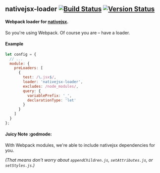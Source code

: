 ## nativejsx-loader [![Build Status](https://travis-ci.org/treycordova/nativejsx-loader.svg?branch=master)](https://travis-ci.org/treycordova/nativejsx-loader) [![Version Status](https://img.shields.io/npm/v/nativejsx-loader.svg)](https://www.npmjs.org/package/nativejsx-loader)
#### Webpack loader for [nativejsx](https://github.com/treycordova/nativejsx).
So you're using Webpack. Of course you are – have a loader.
#### Example
```javascript
let config = {
  // ...
  module: {
    preLoaders: [
      {
        test: /\.jsx$/,
        loader: 'nativejsx-loader',
        excludes: /node_modules/,
        query: {
          variablePrefix: '_',
          declarationType: 'let'
        }
      }
    ]
  }
};
```
#### Juicy Note :godmode:
With Webpack modules, we're able to include nativejsx dependencies for you.

*(That means don't worry about `appendChildren.js`, `setAttributes.js`, or `setStyles.js`.)*
